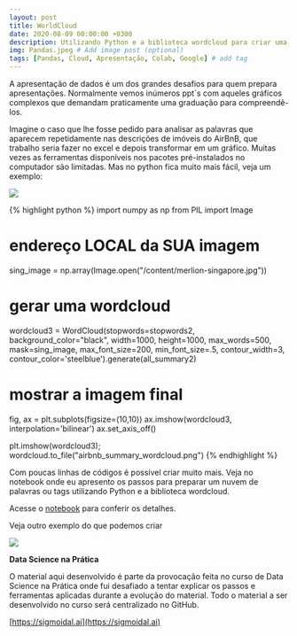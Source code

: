 ```yaml
---
layout: post
title: WorldCloud
date: 2020-08-09 00:00:00 +0300
description: Utilizando Python e a biblioteca wordcloud para criar uma nuvem de palavras.. # Add post description (optional)
img: Pandas.jpeg # Add image post (optional)
tags: [Pandas, Cloud, Apresentação, Colab, Google] # add tag
---
```


A apresentação de dados é um dos grandes desafios para quem prepara apresentações. Normalmente vemos inúmeros ppt´s com aqueles gráficos complexos que demandam praticamente uma graduação para compreendê-los.

Imagine o caso que lhe fosse pedido para analisar as palavras que aparecem repetidamente nas descrições de imóveis do AirBnB, que trabalho seria fazer no excel e depois transformar em um gráfico. Muitas vezes as ferramentas disponíveis nos pacotes pré-instalados no computador são limitadas.
Mas no python fica muito mais fácil, veja um exemplo:

![](https://miro.medium.com/max/556/1*LXRvqD389NScGJtyDfNYog.png)

{% highlight python %}
import numpy as np
from PIL import Image

# endereço LOCAL da SUA imagem
sing_image = np.array(Image.open("/content/merlion-singapore.jpg"))
    
# gerar uma wordcloud
wordcloud3 = WordCloud(stopwords=stopwords2,
                        background_color="black",
                        width=1000, height=1000, max_words=500,
                        mask=sing_image, max_font_size=200,
                        min_font_size=.5, contour_width=3, contour_color='steelblue').generate(all_summary2)
    
# mostrar a imagem final
fig, ax = plt.subplots(figsize=(10,10))
ax.imshow(wordcloud3, interpolation='bilinear')
ax.set_axis_off()
    
plt.imshow(wordcloud3);
wordcloud.to_file("airbnb_summary_wordcloud.png")
{% endhighlight %}

Com poucas linhas de códigos é possível criar muito mais. Veja no notebook onde eu apresento os passos para preparar um nuvem de palavras ou tags utilizando Python e a biblioteca wordcloud.

Acesse o [notebook](https://colab.research.google.com/drive/1SSGPl-BWrrPENhPKhEHYW8TfLbOwBHWK?usp=sharing) para conferir os detalhes.


Veja outro exemplo do que podemos criar

![](https://miro.medium.com/max/425/1*3HFD6KgKLaExqs3VabgyJA.png)


**Data Science na Prática**

O material aqui desenvolvido é parte da provocação feita no curso de Data Science na Prática onde fui desafiado a tentar explicar os passos e ferramentas aplicadas durante a evolução do material.
Todo o material a ser desenvolvido no curso será centralizado no GitHub. 

[https://sigmoidal.ai](https://sigmoidal.ai)







